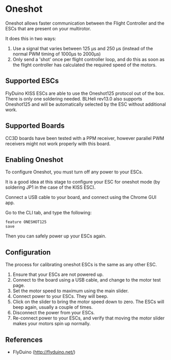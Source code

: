 # Oneshot

Oneshot allows faster communication between the Flight Controller and the ESCs that are present on your multirotor.

It does this in two ways:

1. Use a signal that varies between 125 µs and 250 µs (instead of the normal PWM timing of 1000µs to 2000µs)
1. Only send a 'shot' once per flight controller loop, and do this as soon as the flight controller has calculated the required speed of the motors.


## Supported ESCs

FlyDuino KISS ESCs are able to use the Oneshot125 protocol out of the box. There is only one soldering needed.
BLHeli rev13.0 also supports Oneshot125 and will be automatically selected by the ESC without additional work.

## Supported Boards

CC3D boards have been tested with a PPM receiver, however parallel PWM receivers might not work properly with this board.

## Enabling Oneshot

To configure Oneshot, you must turn off any power to your ESCs.  

It is a good idea at this stage to configure your ESC for oneshot mode (by soldering JP1 in the case of the KISS ESC).

Connect a USB cable to your board, and connect using the Chrome GUI app.

Go to the CLI tab, and type the following:


	feature ONESHOT125
	save


Then you can safely power up your ESCs again.


## Configuration

The process for calibrating oneshot ESCs is the same as any other ESC.

1. Ensure that your ESCs are not powered up.
1. Connect to the board using a USB cable, and change to the motor test page.
1. Set the motor speed to maximum using the main slider.
1. Connect power to your ESCs.  They will beep.
1. Click on the slider to bring the motor speed down to zero.  The ESCs will beep again, usually a couple of times.
1. Disconnect the power from your ESCs.
1. Re-connect power to your ESCs, and verify that moving the motor slider makes your motors spin up normally.

## References

* FlyDuino (<a href="http://flyduino.net/">http://flyduino.net/</a>)
